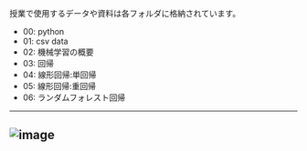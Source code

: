 授業で使用するデータや資料は各フォルダに格納されています。
* 00: python
* 01: csv data
* 02: 機械学習の概要
* 03: 回帰
* 04: 線形回帰:単回帰
* 05: 線形回帰:重回帰
* 06: ランダムフォレスト回帰
---
![image](https://user-images.githubusercontent.com/130117169/232673081-f3f1565d-f9b2-4ed3-b2ea-d872c8889cfb.png)
---


